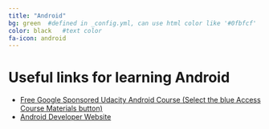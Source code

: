 ```yaml
---
title: "Android"
bg: green  #defined in _config.yml, can use html color like '#0fbfcf'
color: black   #text color
fa-icon: android
---
```


# Useful links for learning Android

* <a href="https://www.udacity.com/course/ud853">Free Google Sponsored Udacity Android Course (Select the blue Access Course Materials button)</a>
* <a href="http://developer.android.com/index.html">Android Developer Website</a>
